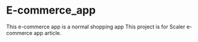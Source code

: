 # E-commerce_app

This e-commerce app is a normal shopping app 
This project is for Scaler e-commerce app article. 
